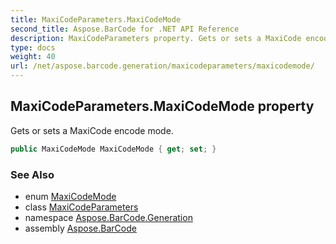```yaml
---
title: MaxiCodeParameters.MaxiCodeMode
second_title: Aspose.BarCode for .NET API Reference
description: MaxiCodeParameters property. Gets or sets a MaxiCode encode mode
type: docs
weight: 40
url: /net/aspose.barcode.generation/maxicodeparameters/maxicodemode/
---
```

## MaxiCodeParameters.MaxiCodeMode property

Gets or sets a MaxiCode encode mode.

```csharp
public MaxiCodeMode MaxiCodeMode { get; set; }
```

### See Also

* enum [MaxiCodeMode](../../maxicodemode/)
* class [MaxiCodeParameters](../)
* namespace [Aspose.BarCode.Generation](../../../aspose.barcode.generation/)
* assembly [Aspose.BarCode](../../../)


